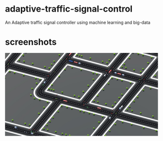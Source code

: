 # adaptive-traffic-signal-control
An Adaptive traffic signal controller using machine learning and big-data
# screenshots
![screenshot](documents/simulator_screen_shot_1.jpg?raw=true "traffic simulation")
